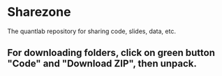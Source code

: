 # Sharezone
The quantlab repository for sharing code, slides, data, etc.


## For downloading folders, click on green button "Code" and "Download ZIP", then unpack.
